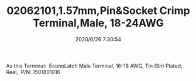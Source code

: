 ﻿---
layout: post 
title: 02062101,1.57mm,Pin&Socket Crimp Terminal,Male, 18-24AWG
tags: 
categories: housing-terminal
overview: 1.57mm Diameter, Standard .062" Pin and Socket Crimp Terminal, Series 1560, Male, with Tin (Sn) Plated Brass Contact, 18-24 AWG, Reel
series: 1625
part_number: 02062101
thumb_img: static/202006/337-thumb-20200626153217.jpg
small_img: static/202006/337-20200626153217.jpg
date: 2020/6/26 7:30:54
---


As this Terminal:&nbsp; EconoLatch Male Terminal, 16-18 AWG, Tin (Sn) Plated, Reel,&nbsp; P/N: 1501801016
